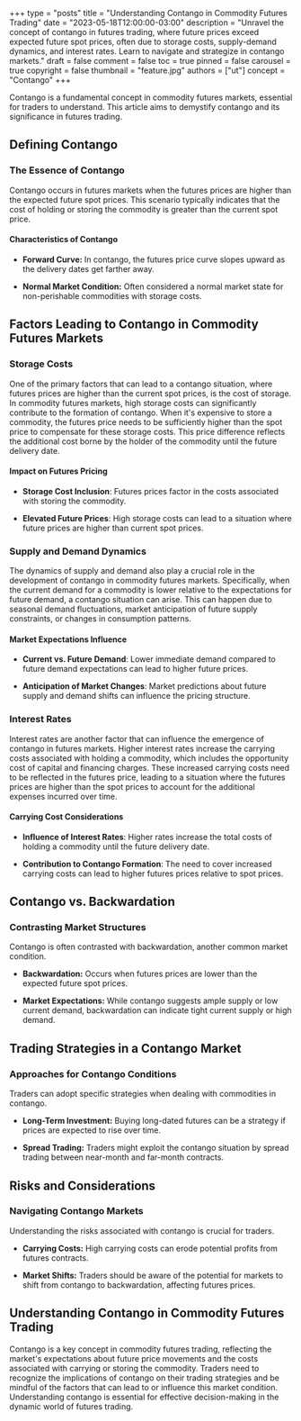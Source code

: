 +++
type = "posts"
title = "Understanding Contango in Commodity Futures Trading"
date = "2023-05-18T12:00:00-03:00"
description = "Unravel the concept of contango in futures trading, where future prices exceed expected future spot prices, often due to storage costs, supply-demand dynamics, and interest rates. Learn to navigate and strategize in contango markets." 
draft = false
comment = false
toc = true
pinned = false
carousel = true
copyright = false
thumbnail = "feature.jpg"
authors = ["ut"]
concept = "Contango"
+++

Contango is a fundamental concept in commodity futures markets,
essential for traders to understand. This article aims to demystify
contango and its significance in futures trading.

## Defining Contango

### The Essence of Contango

Contango occurs in futures markets when the futures prices are higher
than the expected future spot prices. This scenario typically indicates
that the cost of holding or storing the commodity is greater than the
current spot price.

#### Characteristics of Contango

-   **Forward Curve:** In contango, the futures price curve slopes
    upward as the delivery dates get farther away.

-   **Normal Market Condition:** Often considered a normal market state
    for non-perishable commodities with storage costs.

## Factors Leading to Contango in Commodity Futures Markets

### Storage Costs

One of the primary factors that can lead to a contango situation, where
futures prices are higher than the current spot prices, is the cost of
storage. In commodity futures markets, high storage costs can
significantly contribute to the formation of contango. When it's
expensive to store a commodity, the futures price needs to be
sufficiently higher than the spot price to compensate for these storage
costs. This price difference reflects the additional cost borne by the
holder of the commodity until the future delivery date.

#### Impact on Futures Pricing

-   **Storage Cost Inclusion**: Futures prices factor in the costs
    associated with storing the commodity.

-   **Elevated Future Prices**: High storage costs can lead to a
    situation where future prices are higher than current spot prices.

### Supply and Demand Dynamics

The dynamics of supply and demand also play a crucial role in the
development of contango in commodity futures markets. Specifically, when
the current demand for a commodity is lower relative to the expectations
for future demand, a contango situation can arise. This can happen due
to seasonal demand fluctuations, market anticipation of future supply
constraints, or changes in consumption patterns.

#### Market Expectations Influence

-   **Current vs. Future Demand**: Lower immediate demand compared to
    future demand expectations can lead to higher future prices.

-   **Anticipation of Market Changes**: Market predictions about future
    supply and demand shifts can influence the pricing structure.

### Interest Rates

Interest rates are another factor that can influence the emergence of
contango in futures markets. Higher interest rates increase the carrying
costs associated with holding a commodity, which includes the
opportunity cost of capital and financing charges. These increased
carrying costs need to be reflected in the futures price, leading to a
situation where the futures prices are higher than the spot prices to
account for the additional expenses incurred over time.

#### Carrying Cost Considerations

-   **Influence of Interest Rates**: Higher rates increase the total
    costs of holding a commodity until the future delivery date.

-   **Contribution to Contango Formation**: The need to cover increased
    carrying costs can lead to higher futures prices relative to spot
    prices.

## Contango vs. Backwardation

### Contrasting Market Structures

Contango is often contrasted with backwardation, another common market
condition.

-   **Backwardation:** Occurs when futures prices are lower than the
    expected future spot prices.

-   **Market Expectations:** While contango suggests ample supply or low
    current demand, backwardation can indicate tight current supply or
    high demand.

## Trading Strategies in a Contango Market

### Approaches for Contango Conditions

Traders can adopt specific strategies when dealing with commodities in
contango.

-   **Long-Term Investment:** Buying long-dated futures can be a
    strategy if prices are expected to rise over time.

-   **Spread Trading:** Traders might exploit the contango situation by
    spread trading between near-month and far-month contracts.

## Risks and Considerations

### Navigating Contango Markets

Understanding the risks associated with contango is crucial for traders.

-   **Carrying Costs:** High carrying costs can erode potential profits
    from futures contracts.

-   **Market Shifts:** Traders should be aware of the potential for
    markets to shift from contango to backwardation, affecting futures
    prices.

## Understanding Contango in Commodity Futures Trading

Contango is a key concept in commodity futures trading, reflecting the
market's expectations about future price movements and the costs
associated with carrying or storing the commodity. Traders need to
recognize the implications of contango on their trading strategies and
be mindful of the factors that can lead to or influence this market
condition. Understanding contango is essential for effective
decision-making in the dynamic world of futures trading.

